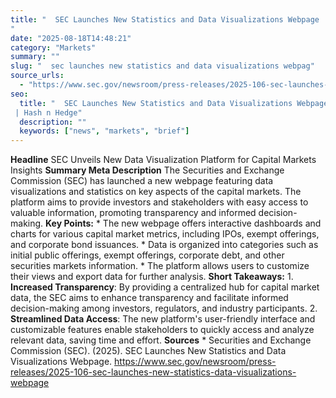 ```yaml
---
title: "  SEC Launches New Statistics and Data Visualizations Webpage
"
date: "2025-08-18T14:48:21"
category: "Markets"
summary: ""
slug: "  sec launches new statistics and data visualizations webpag"
source_urls:
  - "https://www.sec.gov/newsroom/press-releases/2025-106-sec-launches-new-statistics-data-visualizations-webpage"
seo:
  title: "  SEC Launches New Statistics and Data Visualizations Webpage
 | Hash n Hedge"
  description: ""
  keywords: ["news", "markets", "brief"]
---
```

**Headline** SEC Unveils New Data Visualization Platform for Capital Markets Insights  **Summary Meta Description** The Securities and Exchange Commission (SEC) has launched a new webpage featuring data visualizations and statistics on key aspects of the capital markets. The platform aims to provide investors and stakeholders with easy access to valuable information, promoting transparency and informed decision-making.  **Key Points:**  * The new webpage offers interactive dashboards and charts for various capital market metrics, including IPOs, exempt offerings, and corporate bond issuances. * Data is organized into categories such as initial public offerings, exempt offerings, corporate debt, and other securities markets information. * The platform allows users to customize their views and export data for further analysis.  **Short Takeaways:**  1. **Increased Transparency**: By providing a centralized hub for capital market data, the SEC aims to enhance transparency and facilitate informed decision-making among investors, regulators, and industry participants. 2. **Streamlined Data Access**: The new platform's user-friendly interface and customizable features enable stakeholders to quickly access and analyze relevant data, saving time and effort.  **Sources** * Securities and Exchange Commission (SEC). (2025). SEC Launches New Statistics and Data Visualizations Webpage. https://www.sec.gov/newsroom/press-releases/2025-106-sec-launches-new-statistics-data-visualizations-webpage 
